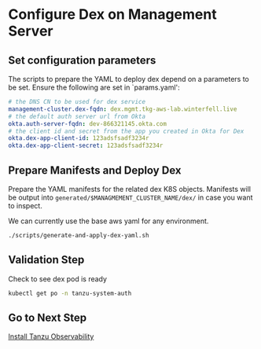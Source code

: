 # Configure Dex on Management Server

## Set configuration parameters

The scripts to prepare the YAML to deploy dex depend on a parameters to be set.  Ensure the following are set in `params.yaml':

```yaml
# the DNS CN to be used for dex service
management-cluster.dex-fqdn: dex.mgmt.tkg-aws-lab.winterfell.live
# the default auth server url from Okta
okta.auth-server-fqdn: dev-866321145.okta.com
# the client id and secret from the app you created in Okta for Dex
okta.dex-app-client-id: 123adsfsadf3234r
okta.dex-app-client-secret: 123adsfsadf3234r
```

## Prepare Manifests and Deploy Dex

Prepare the YAML manifests for the related dex K8S objects.  Manifests will be output into `generated/$MANAGMEMENT_CLUSTER_NAME/dex/` in case you want to inspect.

We can currently use the base aws yaml for any environment.

```bash
./scripts/generate-and-apply-dex-yaml.sh
```

## Validation Step

Check to see dex pod is ready

```bash
kubectl get po -n tanzu-system-auth
```

## Go to Next Step

[Install Tanzu Observability](docs/mgmt-cluster/08_to_mgmt.md)